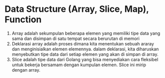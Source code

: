 # Data Structure (Array, Slice, Map), Function
1. Array adalah sekumpulan beberapa elemen yang memiliki tipe data yang sama dan disimpan di satu tempat secara berurutan di memori
2.  Deklarasi array adalah proses dimana kita menentukan sebuah araray dan menginisialkan elemen elemennya. dalam deklarasi, kita diharuskan menyebutkan tipe data dari setiap elemen yang akan di simpan di array.
3. Slice adalah tipe data dari Golang yang bisa menyediakan cara fleksibel untuk bekerja bersamam dengan kumpulan elemen. Slice ini mirip dengan array. 